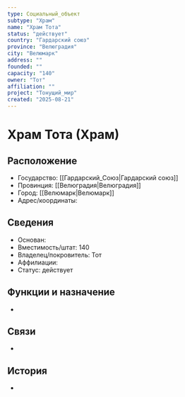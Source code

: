 ```yaml
---
type: Социальный_объект
subtype: "Храм"
name: "Храм Тота"
status: "действует"
country: "Гардарский союз"
province: "Велюградия"
city: "Велюмарк"
address: ""
founded: ""
capacity: "140"
owner: "Тот"
affiliation: ""
project: "Тонущий_мир"
created: "2025-08-21"
---
```


# Храм Тота (Храм)



## Расположение
- Государство: [[Гардарский_Союз|Гардарский союз]]
- Провинция: [[Велюградия|Велюградия]]
- Город: [[Велюмарк|Велюмарк]]
- Адрес/координаты: 

## Сведения
- Основан: 
- Вместимость/штат: 140
- Владелец/покровитель: Тот
- Аффилиации: 
- Статус: действует

## Функции и назначение
- 

## Связи
- 

## История
- 



